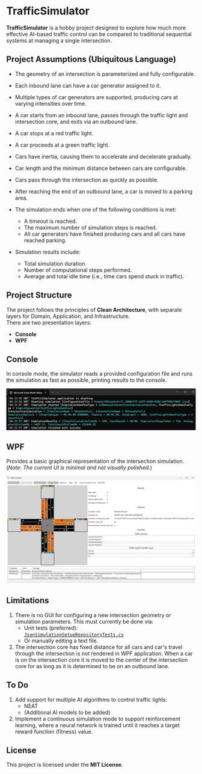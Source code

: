 # TrafficSimulator

**TrafficSimulator** is a hobby project designed to explore how much more effective AI-based traffic control can be compared to traditional sequential systems at managing a single intersection.

## Project Assumptions (Ubiquitous Language)

- The geometry of an intersection is parameterized and fully configurable.
- Each inbound lane can have a car generator assigned to it.
- Multiple types of car generators are supported, producing cars at varying intensities over time.
- A car starts from an inbound lane, passes through the traffic light and intersection core, and exits via an outbound lane.
- A car stops at a red traffic light.
- A car proceeds at a green traffic light.
- Cars have inertia, causing them to accelerate and decelerate gradually.
- Car length and the minimum distance between cars are configurable.
- Cars pass through the intersection as quickly as possible.
- After reaching the end of an outbound lane, a car is moved to a parking area.
- The simulation ends when one of the following conditions is met:
  - A timeout is reached.
  - The maximum number of simulation steps is reached.
  - All car generators have finished producing cars and all cars have reached parking.

- Simulation results include:
  - Total simulation duration.
  - Number of computational steps performed.
  - Average and total idle time (i.e., time cars spend stuck in traffic).

## Project Structure

The project follows the principles of **Clean Architecture**, with separate layers for Domain, Application, and Infrastructure.  
There are two presentation layers:
- **Console**
- **WPF**

## Console

In console mode, the simulator reads a provided configuration file and runs the simulation as fast as possible, printing results to the console.

![Example](docs/images/Console_example.png)

## WPF

Provides a basic graphical representation of the intersection simulation.  
(*Note: The current UI is minimal and not visually polished.*)

![Example](docs/images/WPF_example.png)

## Limitations

1. There is no GUI for configuring a new intersection geometry or simulation parameters. This must currently be done via:
   - Unit tests (preferred):  
     [`JsonSimulationSetupRepositoryTests.cs`](test/TrafficSimulator.Infrastructure.UnitTests/SimulationSetup/Json/JsonSimulationSetupRepositoryTests.cs)
   - Or manually editing a text file.
2. The intersection core has fixed distance for all cars and car's travel through the intersection is not rendered in WPF application. When a car is on the intersection core it is moved to the center of the intersection core for as long as it is determined to be on an outbound lane. 

## To Do

1. Add support for multiple AI algorithms to control traffic lights:
   - NEAT
   - (Additional AI models to be added)
2. Implement a continuous simulation mode to support reinforcement learning, where a neural network is trained until it reaches a target reward function (fitness) value.

## License

This project is licensed under the **MIT License**.